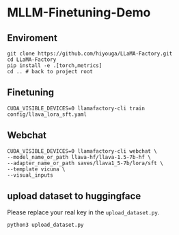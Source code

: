 # MLLM-Finetuning-Demo

## Enviroment

```shell
git clone https://github.com/hiyouga/LLaMA-Factory.git
cd LLaMA-Factory
pip install -e .[torch,metrics]
cd .. # back to project root
```

## Finetuning

```shell
CUDA_VISIBLE_DEVICES=0 llamafactory-cli train config/llava_lora_sft.yaml
```

## Webchat

```shell
CUDA_VISIBLE_DEVICES=0 llamafactory-cli webchat \
--model_name_or_path llava-hf/llava-1.5-7b-hf \
--adapter_name_or_path saves/llava1_5-7b/lora/sft \
--template vicuna \
--visual_inputs
```

## upload dataset to huggingface

Please replace your real key in the `upload_dataset.py`.

```shell
python3 upload_dataset.py
```